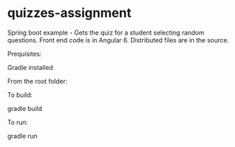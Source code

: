# quizzes-assignment

Spring boot example - Gets the quiz for a student selecting random questions. Front end code is in Angular 6. Distributed files are in the source.

Prequisites:

Gradle installed


From the root folder:

To build:

  gradle build
  
To run:

  gradle run
